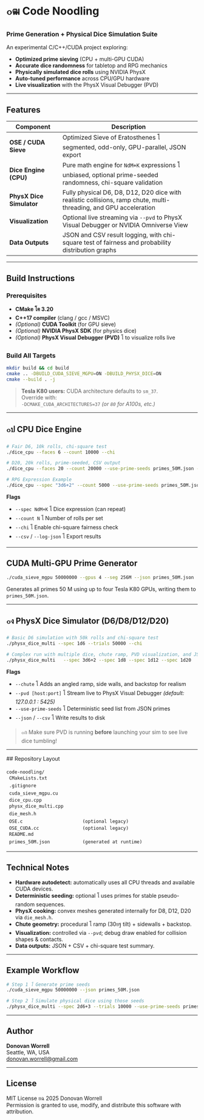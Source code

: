# ๐ฒ Code Noodling  
### Prime Generation + Physical Dice Simulation Suite  

An experimental C/C++/CUDA project exploring:  
- **Optimized prime sieving** (CPU + multi-GPU CUDA)  
- **Accurate dice randomness** for tabletop and RPG mechanics  
- **Physically simulated dice rolls** using NVIDIA PhysX  
- **Auto-tuned performance** across CPU/GPU hardware  
- **Live visualization** with the PhysX Visual Debugger (PVD)

---

## Features

| Component | Description |
|------------|-------------|
| **OSE / CUDA Sieve** | Optimized Sieve of Eratosthenes โ segmented, odd-only, GPU-parallel, JSON export |
| **Dice Engine (CPU)** | Pure math engine for `NdM+K` expressions โ unbiased, optional prime-seeded randomness, chi-square validation |
| **PhysX Dice Simulator** | Fully physical D6, D8, D12, D20 dice with realistic collisions, ramp chute, multi-threading, and GPU acceleration |
| **Visualization** | Optional live streaming via `--pvd` to PhysX Visual Debugger or NVIDIA Omniverse View |
| **Data Outputs** | JSON and CSV result logging, with chi-square test of fairness and probability distribution graphs |

---

## Build Instructions

### Prerequisites
- **CMake โฅ 3.20**
- **C++17 compiler** (clang / gcc / MSVC)
- *(Optional)* **CUDA Toolkit** (for GPU sieve)
- *(Optional)* **NVIDIA PhysX SDK** (for physics dice)
- *(Optional)* **PhysX Visual Debugger (PVD)** โ to visualize rolls live

### Build All Targets

```bash
mkdir build && cd build
cmake .. -DBUILD_CUDA_SIEVE_MGPU=ON -DBUILD_PHYSX_DICE=ON
cmake --build . -j
```

> **Tesla K80 users:** CUDA architecture defaults to `sm_37`.  
> Override with:  
> `-DCMAKE_CUDA_ARCHITECTURES=37` *(or `80` for A100s, etc.)*

---

## ๐ป CPU Dice Engine

```bash
# Fair D6, 10k rolls, chi-square test
./dice_cpu --faces 6 --count 10000 --chi

# D20, 20k rolls, prime-seeded, CSV output
./dice_cpu --faces 20 --count 20000 --use-prime-seeds primes_50M.json --csv d20.csv --chi

# RPG Expression Example
./dice_cpu --spec "3d6+2" --count 5000 --use-prime-seeds primes_50M.json --log-json rolls.json --chi
```

**Flags**
- `--spec NdM+K` โ Dice expression (can repeat)  
- `--count N` โ Number of rolls per set  
- `--chi` โ Enable chi-square fairness check  
- `--csv` / `--log-json` โ Export results  

---

## CUDA Multi-GPU Prime Generator

```bash
./cuda_sieve_mgpu 50000000 --gpus 4 --seg 256M --json primes_50M.json
```

Generates all primes 50 M using up to four Tesla K80 GPUs, writing them to `primes_50M.json`.

---

## ๐ง PhysX Dice Simulator (D6/D8/D12/D20)

```bash
# Basic D6 simulation with 50k rolls and chi-square test
./physx_dice_multi --spec 1d6 --trials 50000 --chi

# Complex run with multiple dice, chute ramp, PVD visualization, and JSON/CSV output
./physx_dice_multi   --spec 3d6+2 --spec 1d8 --spec 1d12 --spec 1d20   --trials 20000   --use-prime-seeds primes_50M.json   --chute   --pvd 127.0.0.1:5425   --json physx_runs.json --csv physx_counts.csv --chi
```

**Flags**
- `--chute` โ Adds an angled ramp, side walls, and backstop for realism  
- `--pvd [host:port]` โ Stream live to PhysX Visual Debugger *(default: 127.0.0.1 : 5425)*  
- `--use-prime-seeds` โ Deterministic seed list from JSON primes  
- `--json` / `--csv` โ Write results to disk  

> ๐ก Make sure PVD is running **before** launching your sim to see live dice tumbling!

---

## Repository Layout

```text
code-noodling/
 CMakeLists.txt
 .gitignore
 cuda_sieve_mgpu.cu
 dice_cpu.cpp
 physx_dice_multi.cpp
 die_mesh.h
 OSE.c                      (optional legacy)
 OSE_CUDA.cc                (optional legacy)
 README.md
 primes_50M.json            (generated at runtime)
```

---

## Technical Notes

- **Hardware autodetect:** automatically uses all CPU threads and available CUDA devices.  
- **Deterministic seeding:** optional โ uses primes for stable pseudo-random sequences.  
- **PhysX cooking:** convex meshes generated internally for D8, D12, D20 via `die_mesh.h`.  
- **Chute geometry:** procedural โ ramp (30ยฐ tilt) + sidewalls + backstop.  
- **Visualization:** controlled via `--pvd`; debug draw enabled for collision shapes & contacts.  
- **Data outputs:** JSON + CSV + chi-square test summary.  

---

##  Example Workflow

```bash
# Step 1 โ Generate prime seeds
./cuda_sieve_mgpu 50000000 --json primes_50M.json

# Step 2 โ Simulate physical dice using those seeds
./physx_dice_multi --spec 2d6+3 --trials 10000 --use-prime-seeds primes_50M.json --chute --pvd --chi
```

---

## Author

**Donovan Worrell**  
Seattle, WA, USA  
donovan.worrell@gmail.com  

---

## License

MIT License ยฉ 2025 Donovan Worrell  
Permission is granted to use, modify, and distribute this software with attribution.
